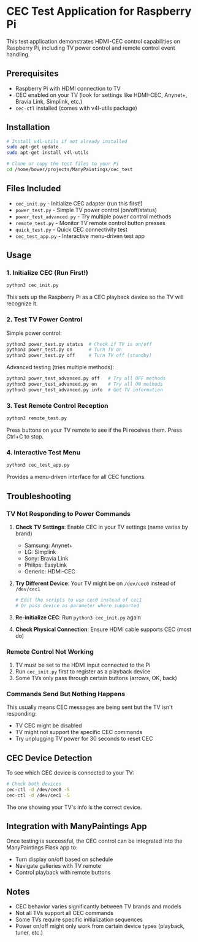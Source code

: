 # CEC Test Application for Raspberry Pi

This test application demonstrates HDMI-CEC control capabilities on Raspberry Pi, including TV power control and remote control event handling.

## Prerequisites

- Raspberry Pi with HDMI connection to TV
- CEC enabled on your TV (look for settings like HDMI-CEC, Anynet+, Bravia Link, Simplink, etc.)
- `cec-ctl` installed (comes with v4l-utils package)

## Installation

```bash
# Install v4l-utils if not already installed
sudo apt-get update
sudo apt-get install v4l-utils

# Clone or copy the test files to your Pi
cd /home/bower/projects/ManyPaintings/cec_test
```

## Files Included

- `cec_init.py` - Initialize CEC adapter (run this first!)
- `power_test.py` - Simple TV power control (on/off/status)
- `power_test_advanced.py` - Try multiple power control methods
- `remote_test.py` - Monitor TV remote control button presses
- `quick_test.py` - Quick CEC connectivity test
- `cec_test_app.py` - Interactive menu-driven test app

## Usage

### 1. Initialize CEC (Run First!)

```bash
python3 cec_init.py
```

This sets up the Raspberry Pi as a CEC playback device so the TV will recognize it.

### 2. Test TV Power Control

Simple power control:
```bash
python3 power_test.py status  # Check if TV is on/off
python3 power_test.py on      # Turn TV on
python3 power_test.py off     # Turn TV off (standby)
```

Advanced testing (tries multiple methods):
```bash
python3 power_test_advanced.py off   # Try all OFF methods
python3 power_test_advanced.py on    # Try all ON methods
python3 power_test_advanced.py info  # Get TV information
```

### 3. Test Remote Control Reception

```bash
python3 remote_test.py
```

Press buttons on your TV remote to see if the Pi receives them. Press Ctrl+C to stop.

### 4. Interactive Test Menu

```bash
python3 cec_test_app.py
```

Provides a menu-driven interface for all CEC functions.

## Troubleshooting

### TV Not Responding to Power Commands

1. **Check TV Settings**: Enable CEC in your TV settings (name varies by brand)
   - Samsung: Anynet+
   - LG: Simplink
   - Sony: Bravia Link
   - Philips: EasyLink
   - Generic: HDMI-CEC

2. **Try Different Device**: Your TV might be on `/dev/cec0` instead of `/dev/cec1`
   ```bash
   # Edit the scripts to use cec0 instead of cec1
   # Or pass device as parameter where supported
   ```

3. **Re-initialize CEC**: Run `python3 cec_init.py` again

4. **Check Physical Connection**: Ensure HDMI cable supports CEC (most do)

### Remote Control Not Working

1. TV must be set to the HDMI input connected to the Pi
2. Run `cec_init.py` first to register as a playback device
3. Some TVs only pass through certain buttons (arrows, OK, back)

### Commands Send But Nothing Happens

This usually means CEC messages are being sent but the TV isn't responding:
- TV CEC might be disabled
- TV might not support the specific CEC commands
- Try unplugging TV power for 30 seconds to reset CEC

## CEC Device Detection

To see which CEC device is connected to your TV:
```bash
# Check both devices
cec-ctl -d /dev/cec0 -S
cec-ctl -d /dev/cec1 -S
```

The one showing your TV's info is the correct device.

## Integration with ManyPaintings App

Once testing is successful, the CEC control can be integrated into the ManyPaintings Flask app to:
- Turn display on/off based on schedule
- Navigate galleries with TV remote
- Control playback with remote buttons

## Notes

- CEC behavior varies significantly between TV brands and models
- Not all TVs support all CEC commands
- Some TVs require specific initialization sequences
- Power on/off might only work from certain device types (playback, tuner, etc.)